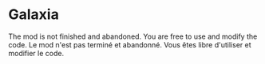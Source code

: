 # Galaxia
The mod is not finished and abandoned. You are free to use and modify the code.
Le mod n'est pas terminé et abandonné. Vous êtes libre d'utiliser et modifier le code.
